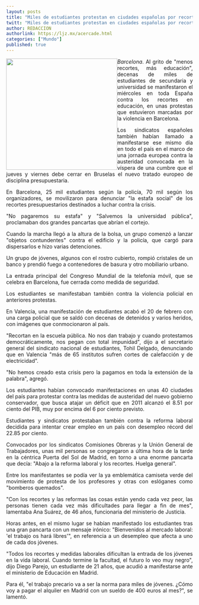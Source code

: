 ```yaml
---
layout: posts
title: "Miles de estudiantes protestan en ciudades españolas por recortes a la educación"
twitt: "Miles de estudiantes protestan en ciudades españolas por recortes a la educación"
author: REDACCION
authorlink: https://ljz.mx/acercade.html
categories: ["Mundo"]
published: true
---
```

<div style="text-align: justify;">
  <p>
    <img src="images/stories/fotos_marzo/barcelona4.jpg" border="0" width="300" style="float: left;" /><em>Barcelona</em>. Al grito de "menos recortes, más educación", decenas de miles de estudiantes de secundaria y universidad se manifestaron el miércoles en toda España contra los recortes en educación, en unas protestas que estuvieron marcadas por la violencia en Barcelona.
  </p>
  
  <p>
    Los sindicatos españoles también habían llamado a manifestarse ese mismo día en todo el país en el marco de una jornada europea contra la austeridad convocada en la víspera de una cumbre que el jueves y viernes debe cerrar en Bruselas el nuevo tratado europeo de disciplina presupuestaria.
  </p>
  
  <p>
    En Barcelona, 25 mil estudiantes según la policía, 70 mil según los organizadores, se movilizaron para denunciar "la estafa social" de los recortes presupuestarios destinados a luchar contra la crisis.
  </p>
  
  <p>
    "No pagaremos su estafa" y "Salvemos la universidad pública", proclamaban dos grandes pancartas que abrían el cortejo.
  </p>
  
  <p>
    Cuando la marcha llegó a la altura de la bolsa, un grupo comenzó a lanzar "objetos contundentes" contra el edificio y la policía, que cargó para dispersarlos e hizo varias detenciones.
  </p>
  
  <p>
    Un grupo de jóvenes, algunos con el rostro cubierto, rompió cristales de un banco y prendió fuego a contenedores de basura y otro mobiliario urbano.
  </p>
  
  <p>
    La entrada principal del Congreso Mundial de la telefonía móvil, que se celebra en Barcelona, fue cerrada como medida de seguridad.
  </p>
  
  <p>
    Los estudiantes se manifestaban también contra la violencia policial en anteriores protestas.
  </p>
  
  <p>
    En Valencia, una manifestación de estudiantes acabó el 20 de febrero con una carga policial que se saldó con decenas de detenidos y varios heridos, con imágenes que conmocionaron al país.
  </p>
  
  <p>
    "Recortan en la escuela pública. No nos dan trabajo y cuando protestamos democráticamente, nos pegan con total impunidad", dijo a el secretario general del sindicato nacional de estudiantes, Tohil Delgado, denunciando que en Valencia "más de 65 institutos sufren cortes de calefacción y de electricidad".
  </p>
  
  <p>
    "No hemos creado esta crisis pero la pagamos en toda la extensión de la palabra", agregó.
  </p>
  
  <p>
    Los estudiantes habían convocado manifestaciones en unas 40 ciudades del país para protestar contra las medidas de austeridad del nuevo gobierno conservador, que busca atajar un déficit que en 2011 alcanzó el 8.51 por ciento del PIB, muy por encima del 6 por ciento previsto.
  </p>
  
  <p>
    Estudiantes y sindicatos protestaban también contra la reforma laboral decidida para intentar crear empleo en un país con desempleo récord del 22.85 por ciento.
  </p>
  
  <p>
    Convocados por los sindicatos Comisiones Obreras y la Unión General de Trabajadores, unas mil personas se congregaron a última hora de la tarde en la céntrica Puerta del Sol de Madrid, en torno a una enorme pancarta que decía: "Abajo a la reforma laboral y los recortes. Huelga general".
  </p>
  
  <p>
    Entre los manifestantes se podía ver la ya emblemática camiseta verde del movimiento de protesta de los profesores y otras con eslóganes como "bomberos quemados".
  </p>
  
  <p>
    "Con los recortes y las reformas las cosas están yendo cada vez peor, las personas tienen cada vez más dificultades para llegar a fin de mes", lamentaba Ana Suárez, de 46 años, funcionaria del ministerio de Justicia.
  </p>
  
  <p>
    Horas antes, en el mismo lugar se habían manifestado los estudiantes tras una gran pancarta con un mensaje irónico: "Bienvenidos al mercado laboral: 'el trabajo os hará libres'", en referencia a un desempleo que afecta a uno de cada dos jóvenes.
  </p>
  
  <p>
    "Todos los recortes y medidas laborales dificultan la entrada de los jóvenes en la vida laboral. Cuando termine la facultad, el futuro lo veo muy negro", dijo Diego Parejo, un estudiante de 21 años, que acudió a manifestarse ante el ministerio de Educación en Madrid.
  </p>
  
  <p>
    Para él, "el trabajo precario va a ser la norma para miles de jóvenes. ¿Cómo voy a pagar el alquiler en Madrid con un sueldo de 400 euros al mes?", se lamentó.
  </p>
</div>
